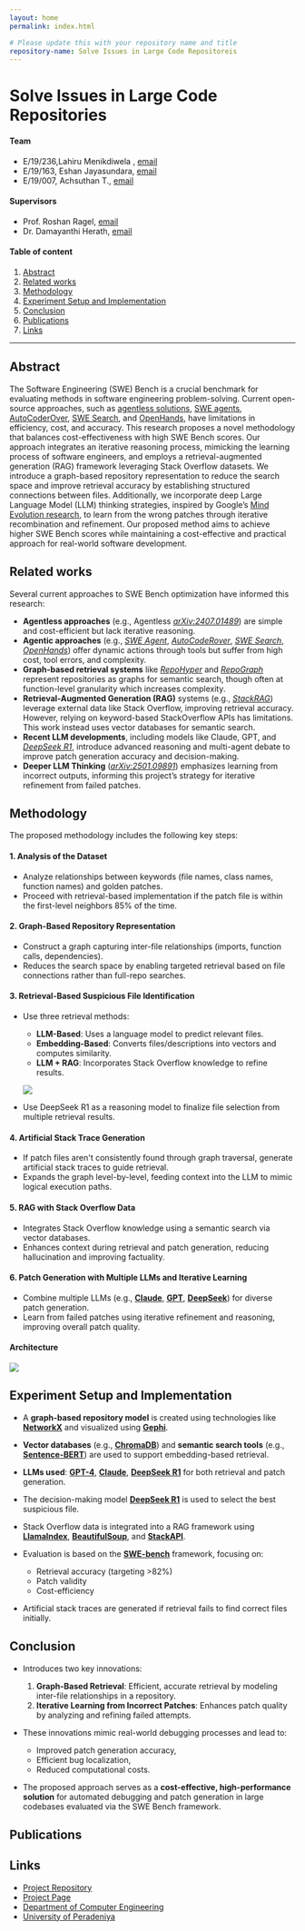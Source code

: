 ```yaml
---
layout: home
permalink: index.html

# Please update this with your repository name and title
repository-name: Solve Issues in Large Code Repositoreis
---
```


[comment]: # "This is the standard layout for the project, but you can clean this and use your own template"

# Solve Issues in Large Code Repositories

#### Team

- E/19/236,Lahiru Menikdiwela , [email](mailto:e19236@eng.pdn.ac.lk)
- E/19/163, Eshan Jayasundara, [email](mailto:e19163@eng.pdn.ac.lk)
- E/19/007, Achsuthan T., [email](mailto:e19007@eng.pdn.ac.lk)

#### Supervisors

- Prof. Roshan Ragel, [email](mailto:roshanr@eng.pdn.ac.lk)
- Dr. Damayanthi Herath, [email](mailto:damayanthiherath@eng.pdn.ac.lk)

#### Table of content

1. [Abstract](#abstract)
2. [Related works](#related-works)
3. [Methodology](#methodology)
4. [Experiment Setup and Implementation](#experiment-setup-and-implementation)
5. [Conclusion](#conclusion)
6. [Publications](#publications)
7. [Links](#links)
<!--5. [Results and Analysis](#results-and-analysis)-->

---

<!--
DELETE THIS SAMPLE before publishing to GitHub Pages !!!
This is a sample image, to show how to add images to your page. To learn more options, please refer [this](https://projects.ce.pdn.ac.lk/docs/faq/how-to-add-an-image/)
![Sample Image](./images/sample.png)
-->

## Abstract

The Software Engineering (SWE) Bench is a crucial benchmark for evaluating methods in software engineering problem-solving. Current open-source approaches, such as [agentless solutions](https://arxiv.org/abs/2407.01489), [SWE agents](https://arxiv.org/abs/2405.15793), [AutoCoderOver](https://dl.acm.org/doi/10.1145/3597926.3627613), [SWE Search](https://arxiv.org/abs/2410.20285), and [OpenHands](https://arxiv.org/abs/2407.16741), have limitations in efficiency, cost, and accuracy. This research proposes a novel methodology that balances cost-effectiveness with high SWE Bench scores. Our approach integrates an iterative reasoning process, mimicking the learning process of software engineers, and employs a retrieval-augmented generation (RAG) framework leveraging Stack Overflow datasets. We introduce a graph-based repository representation to reduce the search space and improve retrieval accuracy by establishing structured connections between files. Additionally, we incorporate deep Large Language Model (LLM) thinking strategies, inspired by Google’s [Mind Evolution research](https://arxiv.org/abs/2501.09891), to learn from the wrong patches through iterative recombination and refinement. Our proposed method aims to achieve higher SWE Bench scores while maintaining a cost-effective and practical approach for real-world software development.

## Related works

Several current approaches to SWE Bench optimization have informed this research:

- **Agentless approaches** (e.g., Agentless [_arXiv:2407.01489_](https://arxiv.org/abs/2407.01489)) are simple and cost-efficient but lack iterative reasoning.
- **Agentic approaches** (e.g., [_SWE Agent_](https://arxiv.org/abs/2405.15793), [_AutoCodeRover_](https://dl.acm.org/doi/10.1145/3597926.3627613), [_SWE Search_](https://arxiv.org/abs/2410.20285), [_OpenHands_](https://arxiv.org/abs/2407.16741)) offer dynamic actions through tools but suffer from high cost, tool errors, and complexity.
- **Graph-based retrieval systems** like [_RepoHyper_](https://arxiv.org/abs/2403.06095) and [_RepoGraph_](https://arxiv.org/abs/2410.14684) represent repositories as graphs for semantic search, though often at function-level granularity which increases complexity.
- **Retrieval-Augmented Generation (RAG)** systems (e.g., [_StackRAG_](https://arxiv.org/abs/2406.13840)) leverage external data like Stack Overflow, improving retrieval accuracy. However, relying on keyword-based StackOverflow APIs has limitations. This work instead uses vector databases for semantic search.
- **Recent LLM developments**, including models like Claude, GPT, and [_DeepSeek R1_](https://arxiv.org/abs/2501.12948), introduce advanced reasoning and multi-agent debate to improve patch generation accuracy and decision-making.
- **Deeper LLM Thinking** ([_arXiv:2501.09891_](https://arxiv.org/abs/2501.09891)) emphasizes learning from incorrect outputs, informing this project’s strategy for iterative refinement from failed patches.

## Methodology

The proposed methodology includes the following key steps:

#### 1. **Analysis of the Dataset**

- Analyze relationships between keywords (file names, class names, function names) and golden patches.
- Proceed with retrieval-based implementation if the patch file is within the first-level neighbors 85% of the time.

#### 2. **Graph-Based Repository Representation**

- Construct a graph capturing inter-file relationships (imports, function calls, dependencies).
- Reduces the search space by enabling targeted retrieval based on file connections rather than full-repo searches.

#### 3. **Retrieval-Based Suspicious File Identification**

- Use three retrieval methods:

  - **LLM-Based**: Uses a language model to predict relevant files.
  - **Embedding-Based**: Converts files/descriptions into vectors and computes similarity.
  - **LLM + RAG**: Incorporates Stack Overflow knowledge to refine results.

  <img src='./images/retriver.png'><br/>

- Use DeepSeek R1 as a reasoning model to finalize file selection from multiple retrieval results.

#### 4. **Artificial Stack Trace Generation**

- If patch files aren't consistently found through graph traversal, generate artificial stack traces to guide retrieval.
- Expands the graph level-by-level, feeding context into the LLM to mimic logical execution paths.

#### 5. **RAG with Stack Overflow Data**

- Integrates Stack Overflow knowledge using a semantic search via vector databases.
- Enhances context during retrieval and patch generation, reducing hallucination and improving factuality.

#### 6. **Patch Generation with Multiple LLMs and Iterative Learning**

- Combine multiple LLMs (e.g., [**Claude**](https://www.anthropic.com/index/introducing-claude), [**GPT**](https://openai.com/gpt-4), [**DeepSeek**](https://arxiv.org/abs/2501.12948)) for diverse patch generation.
- Learn from failed patches using iterative refinement and reasoning, improving overall patch quality.

#### Architecture

<img src='./images/architecture_revised.png'><br/>

## Experiment Setup and Implementation

- A **graph-based repository model** is created using technologies like [**NetworkX**](https://networkx.org/) and visualized using [**Gephi**](https://gephi.org/).
- **Vector databases** (e.g., [**ChromaDB**](https://www.trychroma.com/)) and **semantic search tools** (e.g., [**Sentence-BERT**](https://www.sbert.net/)) are used to support embedding-based retrieval.
- **LLMs used**: [**GPT-4**](https://openai.com/gpt-4), [**Claude**](https://www.anthropic.com/index/introducing-claude), [**DeepSeek R1**](https://arxiv.org/abs/2501.12948) for both retrieval and patch generation.
- The decision-making model [**DeepSeek R1**](https://arxiv.org/abs/2501.12948) is used to select the best suspicious file.
- Stack Overflow data is integrated into a RAG framework using [**LlamaIndex**](https://www.llamaindex.ai/), [**BeautifulSoup**](https://www.crummy.com/software/BeautifulSoup/), and [**StackAPI**](https://stackapi.readthedocs.io/en/latest/).
- Evaluation is based on the [**SWE-bench**](https://arxiv.org/abs/2310.06770) framework, focusing on:

  - Retrieval accuracy (targeting >82%)
  - Patch validity
  - Cost-efficiency

- Artificial stack traces are generated if retrieval fails to find correct files initially.

<!--## Results and Analysis-->

## Conclusion

- Introduces two key innovations:

  1. **Graph-Based Retrieval**: Efficient, accurate retrieval by modeling inter-file relationships in a repository.
  2. **Iterative Learning from Incorrect Patches**: Enhances patch quality by analyzing and refining failed attempts.

- These innovations mimic real-world debugging processes and lead to:

  - Improved patch generation accuracy,
  - Efficient bug localization,
  - Reduced computational costs.

- The proposed approach serves as a **cost-effective, high-performance solution** for automated debugging and patch generation in large codebases evaluated via the SWE Bench framework.

## Publications

[//]: # "Note: Uncomment each once you uploaded the files to the repository"

<!-- 1. [Semester 7 report](./) -->
<!-- 2. [Semester 7 slides](./) -->
<!-- 3. [Semester 8 report](./) -->
<!-- 4. [Semester 8 slides](./) -->
<!-- 5. Author 1, Author 2 and Author 3 "Research paper title" (2021). [PDF](./). -->

## Links

[//]: # " NOTE: EDIT THIS LINKS WITH YOUR REPO DETAILS "

- [Project Repository](https://github.com/cepdnaclk/repository-name)
- [Project Page](https://cepdnaclk.github.io/repository-name)
- [Department of Computer Engineering](http://www.ce.pdn.ac.lk/)
- [University of Peradeniya](https://eng.pdn.ac.lk/)

[//]: # "Please refer this to learn more about Markdown syntax"
[//]: # "https://github.com/adam-p/markdown-here/wiki/Markdown-Cheatsheet"
